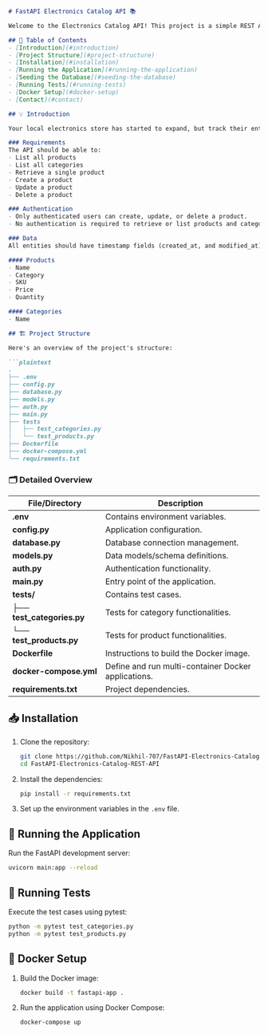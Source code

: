 
```markdown
# FastAPI Electronics Catalog API 📚

Welcome to the Electronics Catalog API! This project is a simple REST API for managing an electronics store's inventory, built with Python's FastAPI framework. It includes functionalities for listing, retrieving, creating, updating, and deleting products, with JWT authentication for secure operations.

## 📑 Table of Contents
- [Introduction](#introduction)
- [Project Structure](#project-structure)
- [Installation](#installation)
- [Running the Application](#running-the-application)
- [Seeding the Database](#seeding-the-database)
- [Running Tests](#running-tests)
- [Docker Setup](#docker-setup)
- [Contact](#contact)

## 💡 Introduction

Your local electronics store has started to expand, but track their entire inventory by hand. They have asked you to build a simple cataloging system as a REST API so that they can integrate with mobile and desktop applications in the future.

### Requirements
The API should be able to:
- List all products
- List all categories
- Retrieve a single product
- Create a product
- Update a product
- Delete a product

### Authentication
- Only authenticated users can create, update, or delete a product.
- No authentication is required to retrieve or list products and categories.

### Data
All entities should have timestamp fields (created_at, and modified_at).

#### Products
- Name
- Category
- SKU
- Price
- Quantity

#### Categories
- Name

## 🏗️ Project Structure

Here's an overview of the project's structure:

```plaintext
.
├── .env
├── config.py
├── database.py
├── models.py
├── auth.py
├── main.py
├── tests
│   ├── test_categories.py
│   └── test_products.py
├── Dockerfile
├── docker-compose.yml
└── requirements.txt
```

### 🗂️ Detailed Overview

| File/Directory            | Description                                                                |
|---------------------------|----------------------------------------------------------------------------|
| **.env**                  | Contains environment variables.                                            |
| **config.py**             | Application configuration.                                                 |
| **database.py**           | Database connection management.                                            |
| **models.py**             | Data models/schema definitions.                                            |
| **auth.py**               | Authentication functionality.                                              |
| **main.py**               | Entry point of the application.                                            |
| **tests/**                | Contains test cases.                                                       |
| ├── **test_categories.py**| Tests for category functionalities.                                         |
| └── **test_products.py**  | Tests for product functionalities.                                         |
| **Dockerfile**            | Instructions to build the Docker image.                                    |
| **docker-compose.yml**    | Define and run multi-container Docker applications.                        |
| **requirements.txt**      | Project dependencies.                                                      |

## 📥 Installation

1. Clone the repository:
   ```bash
   git clone https://github.com/Nikhil-707/FastAPI-Electronics-Catalog-REST-API.git
   cd FastAPI-Electronics-Catalog-REST-API

   ```

2. Install the dependencies:
   ```bash
   pip install -r requirements.txt
   ```

3. Set up the environment variables in the `.env` file.

## 🚀 Running the Application

Run the FastAPI development server:
```bash
uvicorn main:app --reload
```

## 🧪 Running Tests

Execute the test cases using pytest:
```bash
python -m pytest test_categories.py
python -m pytest test_products.py
```

## 🐳 Docker Setup

1. Build the Docker image:
   ```bash
   docker build -t fastapi-app .
   ```

2. Run the application using Docker Compose:
   ```bash
   docker-compose up
   ```


```
